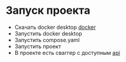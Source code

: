 # Запуск проекта

* Скачать docker desktop [docker](https://www.docker.com/products/docker-desktop/)
* Запустить docker desktop
* Запустить compose.yaml
* Запустить проект
* В проекте есть сваггер с доступным [api](http://localhost:8080/su/swagger-ui/index.html)
